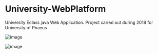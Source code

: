# University-WebPlatform
University Eclass java  Web  Application. Project caried out during 2018 for University of Piraeus

![image](https://user-images.githubusercontent.com/39504405/99144076-7028a480-266b-11eb-877b-3d3b597c3a5e.png)

![image](https://user-images.githubusercontent.com/39504405/99144712-cd732480-2670-11eb-8d81-12ed4f3bde4a.png)

